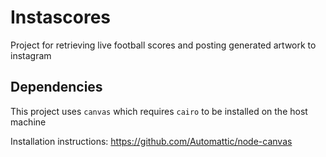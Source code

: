 # Instascores

Project for retrieving live football scores and posting generated artwork to
instagram

## Dependencies

This project uses `canvas` which requires `cairo` to be installed on the host machine

Installation instructions: https://github.com/Automattic/node-canvas
